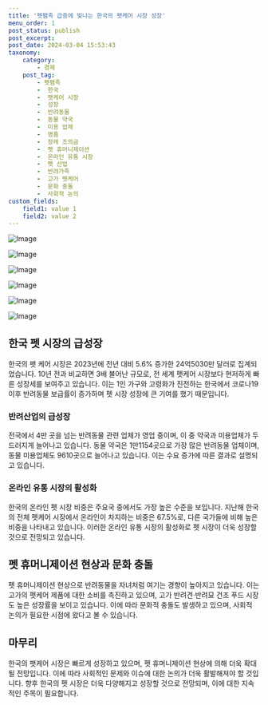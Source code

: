 ```yaml
---
title: '펫팸족 급증에 빛나는 한국의 팻케어 시장 성장'
menu_order: 1
post_status: publish
post_excerpt: 
post_date: 2024-03-04 15:53:43
taxonomy:
    category:
        - 경제
    post_tag:
        - 펫팸족
        -  한국
        -  팻케어 시장
        -  성장
        -  반려동물
        -  동물 약국
        -  미용 업체
        -  명품
        -  장례 조의금
        -  펫 휴머니제이션
        -  온라인 유통 시장
        -  펫 산업
        -  반려가족
        -  고가 펫케어
        -  문화 충돌
        -  사회적 논의
custom_fields:
    field1: value 1
    field2: value 2
---
```


![Image](https://imgnews.pstatic.net/image/015/2024/03/04/0004955073_001_20240304090701012.jpg?type=w647)

![Image](https://imgnews.pstatic.net/image/015/2024/03/04/0004955073_002_20240304090701052.jpg?type=w647)

![Image](https://imgnews.pstatic.net/image/015/2024/03/04/0004955073_003_20240304090701089.jpg?type=w647)

![Image](https://imgnews.pstatic.net/image/015/2024/03/04/0004955073_004_20240304090701119.jpg?type=w647)

![Image](https://imgnews.pstatic.net/image/015/2024/03/04/0004955073_005_20240304090701163.jpg?type=w647)

![Image](https://imgnews.pstatic.net/image/015/2024/03/04/0004955073_006_20240304090701186.jpg?type=w647)

## 한국 펫 시장의 급성장
한국의 팻 케어 시장은 2023년에 전년 대비 5.6% 증가한 24억5030만 달러로 집계되었습니다. 10년 전과 비교하면 3배 불어난 규모로, 전 세계 펫케어 시장보다 현저하게 빠른 성장세를 보여주고 있습니다. 이는 1인 가구와 고령화가 진전하는 한국에서 코로나19 이후 반려동물 보급률이 증가하며 펫 시장 성장에 큰 기여를 했기 때문입니다.
### 반려산업의 급성장
전국에서 4만 곳을 넘는 반려동물 관련 업체가 영업 중이며, 이 중 약국과 미용업체가 두드러지게 늘어나고 있습니다. 동물 약국은 1만1154곳으로 가장 많은 반려동물 업체이며, 동물 미용업체도 9610곳으로 늘어나고 있습니다. 이는 수요 증가에 따른 결과로 설명되고 있습니다.
### 온라인 유통 시장의 활성화
한국의 온라인 펫 시장 비중은 주요국 중에서도 가장 높은 수준을 보입니다. 지난해 한국의 전체 펫케어 시장에서 온라인이 차지하는 비중은 67.5%로, 다른 국가들에 비해 높은 비중을 나타내고 있습니다. 이러한 온라인 유통 시장의 활성화로 펫 시장이 더욱 성장할 것으로 전망되고 있습니다.
## 펫 휴머니제이션 현상과 문화 충돌
펫 휴머니제이션 현상으로 반려동물을 자녀처럼 여기는 경향이 높아지고 있습니다. 이는 고가의 펫케어 제품에 대한 소비를 촉진하고 있으며, 고가 반려견·반려묘 건조 푸드 시장도 높은 성장률을 보이고 있습니다. 이에 따라 문화적 충돌도 발생하고 있으며, 사회적 논의가 필요한 시점에 왔다고 볼 수 있습니다.
## 마무리
한국의 팻케어 시장은 빠르게 성장하고 있으며, 펫 휴머니제이션 현상에 의해 더욱 확대될 전망입니다. 이에 따라 사회적인 문제와 이슈에 대한 논의가 더욱 활발해져야 할 것입니다. 향후 한국의 펫 시장은 더욱 다양해지고 성장할 것으로 전망되며, 이에 대한 지속적인 주목이 필요합니다.
